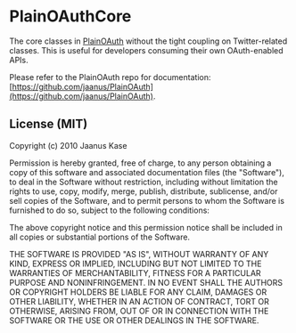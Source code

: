 
PlainOAuthCore
======================

The core classes in [PlainOAuth](https://github.com/jaanus/PlainOAuth) without the tight coupling on Twitter-related classes. This is useful for developers consuming their own OAuth-enabled APIs.

Please refer to the PlainOAuth repo for documentation: [https://github.com/jaanus/PlainOAuth](https://github.com/jaanus/PlainOAuth).


## License (MIT)

Copyright (c) 2010 Jaanus Kase

Permission is hereby granted, free of charge, to any person obtaining a copy of this software and associated documentation files (the "Software"), to deal in the Software without restriction, including without limitation the rights to use, copy, modify, merge, publish, distribute, sublicense, and/or sell copies of the Software, and to permit persons to whom the Software is furnished to do so, subject to the following conditions:

The above copyright notice and this permission notice shall be included in all copies or substantial portions of the Software.

THE SOFTWARE IS PROVIDED "AS IS", WITHOUT WARRANTY OF ANY KIND, EXPRESS OR IMPLIED, INCLUDING BUT NOT LIMITED TO THE WARRANTIES OF MERCHANTABILITY, FITNESS FOR A PARTICULAR PURPOSE AND NONINFRINGEMENT. IN NO EVENT SHALL THE AUTHORS OR COPYRIGHT HOLDERS BE LIABLE FOR ANY CLAIM, DAMAGES OR OTHER LIABILITY, WHETHER IN AN ACTION OF CONTRACT, TORT OR OTHERWISE, ARISING FROM, OUT OF OR IN CONNECTION WITH THE SOFTWARE OR THE USE OR OTHER DEALINGS IN THE SOFTWARE.